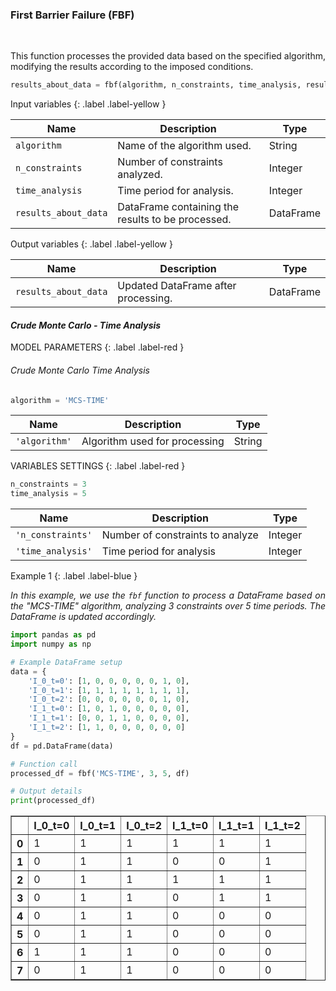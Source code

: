 <h3>First Barrier Failure (FBF)</h3>
<br>
<p align = "justify">
    This function processes the provided data based on the specified algorithm, modifying the results according to the imposed conditions.
</p>

```python
results_about_data = fbf(algorithm, n_constraints, time_analysis, results_about_data)
```

Input variables
{: .label .label-yellow }

<table style = "width:100%">
    <thead>
      <tr>
        <th>Name</th>
        <th>Description</th>
        <th>Type</th>
      </tr>
    </thead>
    <tr>
        <td><code>algorithm</code></td>
        <td>Name of the algorithm used.</td>
        <td>String</td>
    </tr>
    <tr>
        <td><code>n_constraints</code></td>
        <td>Number of constraints analyzed.</td>
        <td>Integer</td>
    </tr>
    <tr>
        <td><code>time_analysis</code></td>
        <td>Time period for analysis.</td>
        <td>Integer</td>
    </tr>
    <tr>
        <td><code>results_about_data</code></td>
        <td>DataFrame containing the results to be processed.</td>
        <td>DataFrame</td>
    </tr>
</table>

Output variables
{: .label .label-yellow }

<table style = "width:100%">
   <thead>
     <tr>
       <th>Name</th>
       <th>Description</th>
       <th>Type</th>
     </tr>
   </thead>
   <tr>
       <td><code>results_about_data</code></td>
       <td>Updated DataFrame after processing.</td>
       <td>DataFrame</td>
   </tr>
</table>

<h4><i>Crude Monte Carlo - Time Analysis</i></h4>
<p align = "justify" id = "mcs-time"></p>

MODEL PARAMETERS
{: .label .label-red }

<h6><i>Crude Monte Carlo Time Analysis</i></h6>

```python
algorithm = 'MCS-TIME'
```

<table style = "width:100%">
    <thead>
      <tr>
        <th>Name</th>
        <th>Description</th>
        <th>Type</th>
      </tr>
    </thead>
    <tr>
        <td><code>'algorithm'</code></td>
        <td>Algorithm used for processing</td>
        <td>String</td>
    </tr>
</table>

VARIABLES SETTINGS
{: .label .label-red }

```python
n_constraints = 3
time_analysis = 5
```

<table style = "width:100%">
    <thead>
      <tr>
        <th>Name</th>
        <th>Description</th>
        <th>Type</th>
      </tr>
    </thead>
    <tr>
        <td><code>'n_constraints'</code></td>
        <td>Number of constraints to analyze</td>
        <td>Integer</td>
    </tr>
    <tr>
        <td><code>'time_analysis'</code></td>
        <td>Time period for analysis</td>
        <td>Integer</td>
    </tr>
</table>

Example 1
{: .label .label-blue }

<p align = "justify">
    <i>In this example, we use the <code>fbf</code> function to process a DataFrame based on the "MCS-TIME" algorithm, analyzing 3 constraints over 5 time periods. The DataFrame is updated accordingly.</i>
</p>

```python
import pandas as pd
import numpy as np

# Example DataFrame setup
data = {
    'I_0_t=0': [1, 0, 0, 0, 0, 0, 1, 0],
    'I_0_t=1': [1, 1, 1, 1, 1, 1, 1, 1],
    'I_0_t=2': [0, 0, 0, 0, 0, 0, 1, 0],
    'I_1_t=0': [1, 0, 1, 0, 0, 0, 0, 0],
    'I_1_t=1': [0, 0, 1, 1, 0, 0, 0, 0],
    'I_1_t=2': [1, 1, 0, 0, 0, 0, 0, 0]
}
df = pd.DataFrame(data)

# Function call
processed_df = fbf('MCS-TIME', 3, 5, df)

# Output details
print(processed_df)
```

<table border="1" class="dataframe">
  <thead>
    <tr style="text-align: right;">
      <th></th>
      <th>I_0_t=0</th>
      <th>I_0_t=1</th>
      <th>I_0_t=2</th>
      <th>I_1_t=0</th>
      <th>I_1_t=1</th>
      <th>I_1_t=2</th>
    </tr>
  </thead>
  <tbody>
    <tr>
      <th>0</th>
      <td>1</td>
      <td>1</td>
      <td>1</td>
      <td>1</td>
      <td>1</td>
      <td>1</td>
    </tr>
    <tr>
      <th>1</th>
      <td>0</td>
      <td>1</td>
      <td>1</td>
      <td>0</td>
      <td>0</td>
      <td>1</td>
    </tr>
    <tr>
      <th>2</th>
      <td>0</td>
      <td>1</td>
      <td>1</td>
      <td>1</td>
      <td>1</td>
      <td>1</td>
    </tr>
    <tr>
      <th>3</th>
      <td>0</td>
      <td>1</td>
      <td>1</td>
      <td>0</td>
      <td>1</td>
      <td>1</td>
    </tr>
    <tr>
      <th>4</th>
      <td>0</td>
      <td>1</td>
      <td>1</td>
      <td>0</td>
      <td>0</td>
      <td>0</td>
    </tr>
    <tr>
      <th>5</th>
      <td>0</td>
      <td>1</td>
      <td>1</td>
      <td>0</td>
      <td>0</td>
      <td>0</td>
    </tr>
    <tr>
      <th>6</th>
      <td>1</td>
      <td>1</td>
      <td>1</td>
      <td>0</td>
      <td>0</td>
      <td>0</td>
    </tr>
    <tr>
      <th>7</th>
      <td>0</td>
      <td>1</td>
      <td>1</td>
      <td>0</td>
      <td>0</td>
      <td>0</td>
    </tr>
  </tbody>
</table>